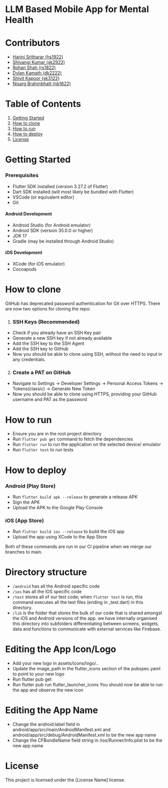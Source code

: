 # LLM Based Mobile App for Mental Health

# Contributors
- [Harini Sritharar (hs1922)](https://github.com/Harini-Sritharar)
- [Shivangi Kumar (sk2922)](https://github.com/15skumar)
- [Rohan Shah (rs1822)](https://github.com/RohanShah10)
- [Dylan Kamath (dk2222)](https://github.com/dylankam)
- [Shivit Kapoor (sk3122)](https://github.com/SHivit700)
- [Nisarg Brahmbhatt (nb1622)](https://github.com/NisargBrahmbhatt4778)

# Table of Contents
1. [Getting Started](#getting-started)
2. [How to clone](#how-to-clone)
3. [How to run](#how-to-run)
4. [How to deploy](#how-to-deploy)
5. [License](#license)

# Getting Started

### Prerequisites
- Flutter SDK installed (version 3.27.2 of Flutter)
- Dart SDK installed (will most likely be bundled with Flutter) 
- VSCode (or equivalent editor)
- Git

#### Android Development
- Android Studio (for Android emulator)
- Android SDK (version 35.0.0 or higher)
- JDK 17
- Gradle (may be installed through Android Studio)

#### iOS Development
- XCode (for iOS emulator)
- Cocoapods
 
# How to clone
GitHub has deprecated password authentication for Git over HTTPS. There are now two options for cloning the repo:
1. ### SSH Keys (Recommended)
- Check if you already have an SSH Key pair
- Generate a new SSH key if not already available
- Add the SSH key to the SSH Agent
- Add the SSH key to GitHub
- Now you should be able to clone using SSH, without the need to input in any credentials.

2. ### Create a PAT on GitHub 
- Navigate to Settings -> Developer Settings -> Personal Access Tokens -> Tokens(classic) -> Generate New Token
- Now you should be able to clone using HTTPS, providing your GitHub username and PAT as the password

# How to run
- Ensure you are in the root project directory
- Run `flutter pub get` command to fetch the dependencies
- Run `flutter run` to run the application on the selected device/ emulator
- Run `flutter test` to run tests

# How to deploy
### Android (Play Store)
- Run `flutter build apk --release` to generate a release APK
- Sign the APK
- Upload the APK to the Google Play Console 

### iOS (App Store)
- Run `flutter build ios --release` to build the iOS app
- Upload the app using XCode to the App Store

Both of these commands are run in our CI pipeline when we merge our branches to main.

# Directory structure
- `/android` has all the Android specific code
- `/ios` has all the iOS specific code
- `/test` stores all of our test code; when `flutter test` is run, this command executes all the test files (ending in _test.dart) in this directory.
- `/lib` is the folder that stores the bulk of our code that is shared amongst the iOS and Android versions of the app. we have internally organised this directory into subfolders differentiating between screens, widgets, data and functions to communicate with external services like Firebase.

# Editing the App Icon/Logo
- Add your new logo in assets/icons/logo/..
- Update the image_path in the flutter_icons section of the pubspec.yaml to point to your new logo
- Run flutter pub get
- Run flutter pub run flutter_launcher_icons
You should now be able to run the app and observe the new icon

# Editing the App Name
- Change the android:label field in android/app/src/main/AndroidManifest.xml and android/app/src/debug/AndroidManifest.xml to be the new app name
- Change the CFBundleName field string in /ios/Runner/Info.plist to be the new app name
# License
This project is licensed under the [License Name] license.

